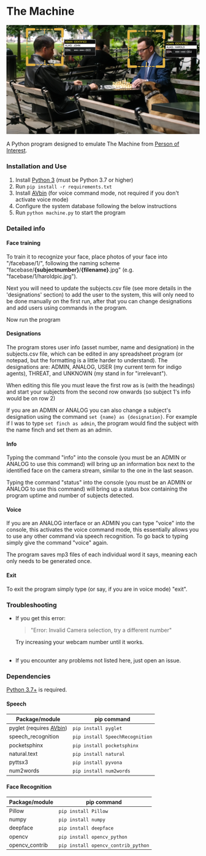 # The Machine

![An example of the interface](screenshot/Example2.PNG)

A Python program designed to emulate The Machine from [Person of Interest](http://www.imdb.com/title/tt1839578/).

### Installation and Use
1. Install [Python 3](https://www.python.org/downloads/)  (must be Python 3.7 or higher)
2. Run `pip install -r requirements.txt`  
3. Install [AVbin](http://avbin.github.io/) (for voice command mode, not required if you don't activate voice mode)
4. Configure the system database following the below instructions
5. Run `python machine.py` to start the program

### Detailed info

#### Face training
To train it to recognize your face, place photos of your face into "/facebase/1/", following the naming scheme "facebase/**{subjectnumber}**/**{filename}**.jpg" (e.g. "facebase/1/haroldpic.jpg"). 

Next you will need to update the subjects.csv file (see more details in the 'designations' section) to add the user to the system, this will only need to be done manually on the first run, after that you can change designations and add users using commands in the program. 

Now run the program


#### Designations
The program stores user info (asset number, name and designation) in the subjects.csv file, which can be edited in any spreadsheet program (or notepad, but the formatting is a little harder to understand). The designations are: ADMIN, ANALOG, USER (my current term for indigo agents), THREAT, and UNKNOWN (my stand in for "irrelevant").

When editing this file you must leave the first row as is (with the headings) and start your subjects from the second row onwards (so subject 1's info would be on row 2)

If you are an ADMIN or ANALOG you can also change a subject's designation using the command ```set {name} as {designation}```. For example if I was to type ```set finch as admin```, the program would find the subject with the name finch and set them as an admin.

#### Info
Typing the command "info" into the console (you must be an ADMIN or ANALOG to use this command) will bring up an information box next to the identified face on the camera stream, similar to the one in the last season.

Typing the command "status" into the console (you must be an ADMIN or ANALOG to use this command) will bring up a status box containing the program uptime and number of subjects detected.

#### Voice
If you are an ANALOG interface or an ADMIN you can type "voice" into the console, this activates the voice command mode, this essentially allows you to use any other command via speech recognition. To go back to typing simply give the command "voice" again.

The program saves mp3 files of each individual word it says, meaning each only needs to be generated once.

#### Exit
To exit the program simply type (or say, if you are in voice mode) "exit".

### Troubleshooting

- If you get this error:
  > "Error: Invalid Camera selection, try a different number"
  
  Try increasing your webcam number until it works.  
&nbsp;
- If you encounter any problems not listed here, just open an issue.

### Dependencies
[Python 3.7+](https://www.python.org/downloads/) is required.

#### Speech

| Package/module 								| pip command 								|
| --------------------------------------------- | ----------------------------------------- |
| pyglet (requires [AVbin](http://avbin.github.io/)) 	| `pip install pyglet` 						|
| speech_recognition 							| `pip install SpeechRecognition` 			|
| pocketsphinx                                  | `pip install pocketsphinx`                |
| natural.text 									| `pip install natural` 					|
| pyttsx3 										| `pip install pyvona` 						|
| num2words 									| `pip install num2words` 					|

#### Face Recognition

| Package/module 								| pip command 								|
| --------------------------------------------- | ----------------------------------------- |
| Pillow 										| `pip install Pillow` 						|
| numpy 										| `pip install numpy` 						|
| deepface                                      | `pip install deepface`                    |
| opencv 										| `pip install opencv_python` 						|
| opencv_contrib                                | `pip install opencv_contrib_python`                    |

